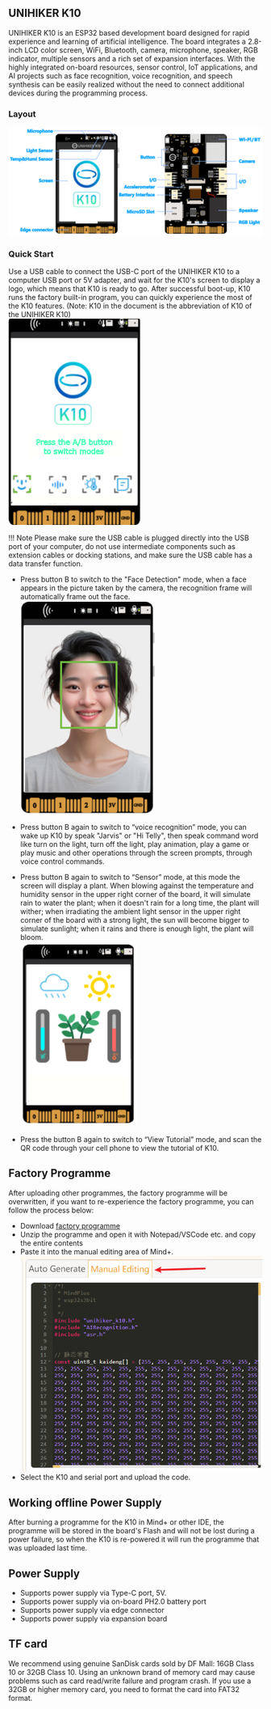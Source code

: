 ## **UNIHIKER K10**
UNIHIKER K10 is an ESP32 based development board designed for rapid experience and learning of artificial intelligence. The board integrates a 2.8-inch LCD color screen, WiFi, Bluetooth, camera, microphone, speaker, RGB indicator, multiple sensors and a rich set of expansion interfaces. With the highly integrated on-board resources, sensor control, IoT applications, and AI projects such as face recognition, voice recognition, and speech synthesis can be easily realized without the need to connect additional devices during the programming process.

### **Layout**
![image.png](img/get-started/getstarted1.png)

### **Quick Start**
Use a USB cable to connect the USB-C port of the UNIHIKER K10 to a computer USB port or 5V adapter, and wait for the K10's screen to display a logo, which means that K10 is ready to go. 
After successful boot-up, K10 runs the factory built-in program, you can quickly experience the most of the K10 features. (Note: K10 in the document is the abbreviation of K10 of the UNIHIKER K10)<br/>
![image.png](img/get-started/getstarted2.png)

!!! Note 
    Please make sure the USB cable is plugged directly into the USB port of your computer, do not use intermediate components such as extension cables or docking stations, and make sure the USB cable has a data transfer function.

-  Press button B to switch to the "Face Detection" mode, when a face appears in the picture taken by the camera, the recognition frame will automatically frame out the face.
![image.png](img/get-started/getstarted3.png)

- Press button B again to switch to “voice recognition” mode, you can wake up K10 by speak "Jarvis" or "Hi Telly", then speak command word like turn on the light, turn off the light, play animation, play a game or play music and other operations through the screen prompts, through voice control commands.

- Press button B again to switch to “Sensor” mode, at this mode the screen will display a plant. When blowing against the temperature and humidity sensor in the upper right corner of the board, it will simulate rain to water the plant; when it doesn't rain for a long time, the plant will wither; when irradiating the ambient light sensor in the upper right corner of the board with a strong light, the sun will become bigger to simulate sunlight; when it rains and there is enough light, the plant will bloom.<br/>
![image.png](img/get-started/getstarted4.png)

- Press the button B again to switch to “View Tutorial” mode, and scan the QR code through your cell phone to view the tutorial of K10.

## **Factory Programme**
After uploading other programmes, the factory programme will be overwritten, if you want to re-experience the factory programme, you can follow the process below:
- Download [factory programme](img/get-started/user-en.zip)
- Unzip the programme and open it with Notepad/VSCode etc. and copy the entire contents
- Paste it into the manual editing area of Mind+.<br/>
![image.png](img/get-started/getstarted5.png)
- Select the K10 and serial port and upload the code.


## **Working offline Power Supply**
After burning a programme for the K10 in Mind+ or other IDE, the programme will be stored in the board's Flash and will not be lost during a power failure, so when the K10 is re-powered it will run the programme that was uploaded last time.

## **Power Supply**
- Supports power supply via Type-C port, 5V.
- Supports power supply via on-board PH2.0 battery port
- Supports power supply via edge connector
- Supports power supply via expansion board

## **TF card**
We recommend using genuine SanDisk cards sold by DF Mall: 16GB Class 10 or 32GB Class 10.
Using an unknown brand of memory card may cause problems such as card read/write failure and program crash.
If you use a 32GB or higher memory card, you need to format the card into FAT32 format.


